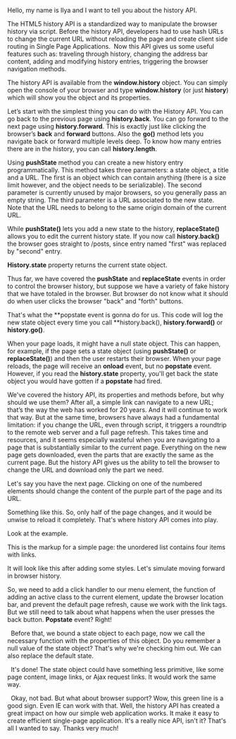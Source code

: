 Hello, my name is Ilya
and I want to tell you about the history API.


The HTML5 history API is
a standardized way to manipulate the browser history via script. Before the
history API, developers had to use hash URLs to change the current URL without
reloading the page and create client side routing in Single Page Applications.  Now this API gives us some useful features
such as: traveling through history, changing the address bar content, adding
and modifying history entries, triggering the browser navigation methods.


The history API is
available from the **window.history** object. You can simply open the console
of your browser and type **window.history** (or just **history**) which will
show you the object and its properties.


Let’s start with the
simplest thing you can do with the History API. You can go back to the previous
page using **history.back**. You can go forward to the next page using **history.forward**.
This is exactly just like clicking the browser’s **back** and **forward**
buttons. Also the **go()** method lets you navigate back or forward multiple
levels deep. To know how many entries there are in the history, you can call **history.length**.


Using **pushState**
method you can create a new history entry programmatically. This method takes
three parameters: a state object, a title and a URL. The first is an object
which can contain anything (there is a size limit however, and the object needs
to be serializable). The second parameter is currently unused by major
browsers, so you generally pass an empty string. The third parameter is a URL
associated to the new state. Note that the URL needs to belong to the same
origin domain of the current URL.
 

While **pushState()**
lets you add a new state to the history, **replaceState()** allows you to edit
the current history state. If you now call **history.back()** the browser goes
straight to /posts, since entry named "first" was replaced by
"second" entry.
 

**History.state**
property returns the current state object.

Thus far, we have
covered the **pushState** and **replaceState** events in order to control the
browser history, but suppose we have a variety of fake history that we have
totaled in the browser. But browser do not know what it should do when user
clicks the browser "back" and "forth" buttons.

That's what the **popstate
event is gonna do for us. This code will log the new state object every time
you call **history.back(), **history.forward()** or **history.go()**.

When
your page loads, it might have a null state object. This can happen, for
example, if the page sets a state object (using **pushState()** or **replaceState()**)
and then the user restarts their browser. When your page reloads, the page will
receive an **onload** event, but no **popstate** event. However, if you read
the **history.state** property, you'll get back the state object you would have
gotten if a **popstate** had fired.


We've covered the history API, its
properties and methods before, but why should we use them? After all, a simple
link can navigate to a new URL; that’s the way the web has worked for 20 years.
And it will continue to work that way. But at the same time, browsers have
always had a fundamental limitation: if you change the URL, even through
script, it triggers a roundtrip to the remote web server and a full page
refresh. This takes time and resources, and it seems especially wasteful when
you are navigating to a page that is substantially similar to the current page.
Everything on the new page gets downloaded, even the parts that are exactly the
same as the current page. But the history API gives us the ability to tell the
browser to change the URL and download only the part we need.
 

Let's say you have the next page. Clicking
on one of the numbered elements should change the content of the purple part of
the page and its URL.
 

Something like this. So, only half of the
page changes, and it would be unwise to reload it completely. That's where
history API comes into play.
 

Look at the example.


This is the markup for a simple page: the
unordered list contains four items with links.
 

It will look like this after adding some
styles. Let's simulate moving forward in browser history.


So, we need to add a click handler to our
menu element, the function of adding an active class to the current element,
update the browser location bar, and prevent the default page refresh, cause we
work with the link tags. But we still need to talk about what happens when the
user presses the back button. **Popstate** event? Right!

 
Before that, we bound a state object to
each page, now we call the necessary function with the properties of this
object. Do you remember a null value of the state object? That's why we're
checking him out. We can also replace the default state.

 
It's done! The state object could have
something less primitive, like some page content, image links, or Ajax request
links. It would work the same way.

 
Okay, not bad. But what about browser
support? Wow, this green line is a good sign. Even IE can work with that. Well,
the history API has created a great impact on how our simple web application
works. It make it easy to create efficient single-page application. It's a
really nice API, isn't it? That's all I wanted to say. Thanks very much!
